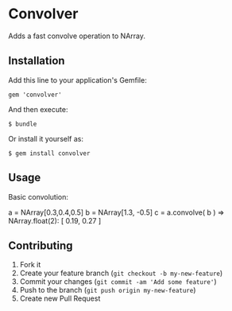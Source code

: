 # Convolver

Adds a fast convolve operation to NArray.

## Installation

Add this line to your application's Gemfile:

    gem 'convolver'

And then execute:

    $ bundle

Or install it yourself as:

    $ gem install convolver

## Usage

Basic convolution:

   a = NArray[0.3,0.4,0.5]
   b = NArray[1.3, -0.5]
   c = a.convolve( b )
   => NArray.float(2): [ 0.19, 0.27 ]

## Contributing

1. Fork it
2. Create your feature branch (`git checkout -b my-new-feature`)
3. Commit your changes (`git commit -am 'Add some feature'`)
4. Push to the branch (`git push origin my-new-feature`)
5. Create new Pull Request
